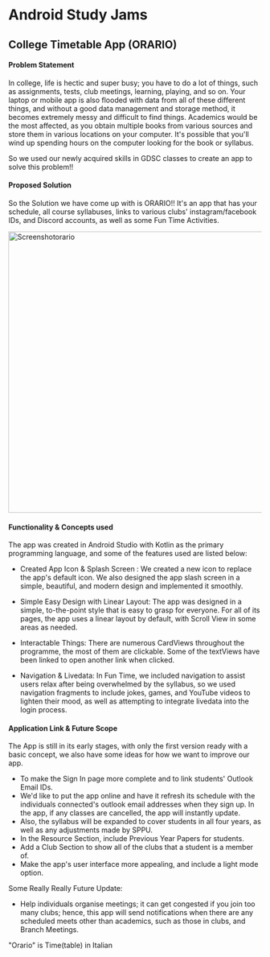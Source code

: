 # Android Study Jams 


 ## College Timetable App  (ORARIO)
 

#### Problem Statement



In college, life is hectic and super busy; you have to do a lot of things, such as assignments, tests, club meetings, learning, playing, and so on. Your laptop or mobile app is also flooded with data from all of these different things, and without a good data management and storage method, it becomes extremely messy and difficult to find things. Academics would be the most affected, as you obtain multiple books from various sources and store them in various locations on your computer. It's possible that you'll wind up spending hours on the computer looking for the book or syllabus.

So we used our newly acquired skills in GDSC classes to create an app to solve this problem!!

#### Proposed Solution



So the Solution we have come up with is ORARIO!!
It's an app that has your schedule, all course syllabuses, links to various clubs' instagram/facebook IDs, and Discord accounts, as well as some Fun Time Activities.

<img width="559" alt="Screenshotorario" src="https://i.imgur.com/gdI6ZKM.png">

#### Functionality & Concepts used 


The app was created in Android Studio with Kotlin as the primary programming language, and some of the features used are listed below:

- Created App Icon & Splash Screen : We created a new icon to replace the app's default icon. We also designed the app slash screen in a simple, beautiful, and modern design and implemented it smoothly.

- Simple Easy Design with Linear Layout: The app was designed in a simple, to-the-point style that is easy to grasp for everyone. For all of its pages, the app uses a linear layout by default, with Scroll View in some areas as needed.

- Interactable Things: There are numerous CardViews throughout the programme, the most of them are clickable. Some of the textViews have been linked to open another link when clicked.

- Navigation & Livedata: In Fun Time, we included navigation to assist users relax after being overwhelmed by the syllabus, so we used navigation fragments to include jokes, games, and YouTube videos to lighten their mood, as well as attempting to integrate livedata into the login process.


#### Application Link & Future Scope

The App is still in its early stages, with only the first version ready with a basic concept, we also have some ideas for how we want to improve our app.

 - To make the Sign In page more complete and to link students' Outlook Email IDs.
 - We'd like to put the app online and have it refresh its schedule with the individuals connected's outlook email addresses when they sign up. In the app, if any classes are cancelled, the app will instantly update.
 - Also, the syllabus will be expanded to cover students in all four years, as well as any adjustments made by SPPU.
 - In the Resource Section, include Previous Year Papers for students.
 - Add a Club Section to show all of the clubs that a student is a member of.
 - Make the app's user interface more appealing, and include a light mode option.

Some Really Really Future Update:

- Help individuals organise meetings; it can get congested if you join too many clubs; hence, this app will send notifications when there are any scheduled meets other than academics, such as those in clubs, and Branch Meetings.


"Orario" is Time(table) in Italian
